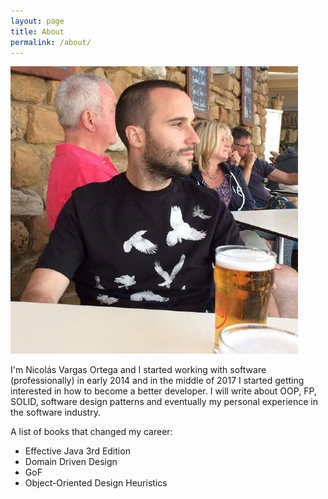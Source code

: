 ```yaml
---
layout: page
title: About
permalink: /about/
---
```

![Nicolas Vargas Ortega](/assets/nico_perfil.jpeg)

I'm Nicolás Vargas Ortega and I started working with software (professionally) in early 2014 and in the middle of 2017 I started getting interested in how to become a better developer. I will write about OOP, FP, SOLID, software design patterns and eventually my personal experience in the software industry.

A list of books that changed my career:

* Effective Java 3rd Edition
* Domain Driven Design
* GoF
* Object-Oriented Design Heuristics

